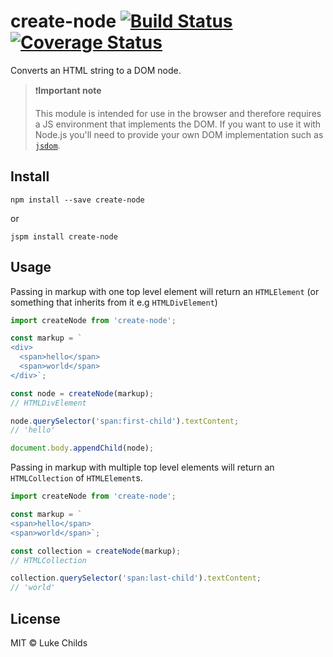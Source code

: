 # create-node [![Build Status](https://travis-ci.org/lukechilds/create-node.svg?branch=master)](https://travis-ci.org/lukechilds/create-node) [![Coverage Status](https://coveralls.io/repos/github/lukechilds/create-node/badge.svg?branch=master)](https://coveralls.io/github/lukechilds/create-node?branch=master)

Converts an HTML string to a DOM node.

> ❗️**Important note**
>
> This module is intended for use in the browser and therefore requires a JS environment that implements the DOM. If you want to use it with Node.js you'll need to provide your own DOM implementation such as [`jsdom`](https://github.com/tmpvar/jsdom).

## Install

```shell
npm install --save create-node
```

or

```shell
jspm install create-node
```

## Usage

Passing in markup with one top level element will return an `HTMLElement` (or something that inherits from it e.g `HTMLDivElement`)

```js
import createNode from 'create-node';

const markup = `
<div>
  <span>hello</span>
  <span>world</span>
</div>`;

const node = createNode(markup);
// HTMLDivElement

node.querySelector('span:first-child').textContent;
// 'hello'

document.body.appendChild(node);
```

Passing in markup with multiple top level elements will return an `HTMLCollection` of `HTMLElement`s.

```js
import createNode from 'create-node';

const markup = `
<span>hello</span>
<span>world</span>`;

const collection = createNode(markup);
// HTMLCollection

collection.querySelector('span:last-child').textContent;
// 'world'
```

## License

MIT © Luke Childs
